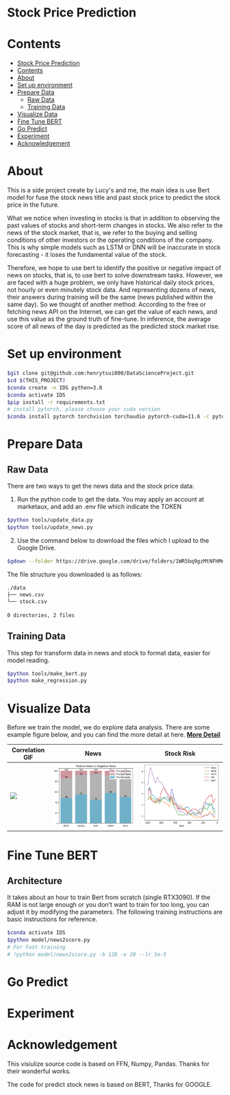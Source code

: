 # Stock Price Prediction

# Contents

- [Stock Price Prediction](#stock-price-prediction)
- [Contents](#contents)
- [About](#about)
- [Set up environment](#set-up-environment)
- [Prepare Data](#prepare-data)
  - [Raw Data](#raw-data)
  - [Training Data](#training-data)
- [Visualize Data](#visualize-data)
- [Fine Tune BERT](#fine-tune-bert)
- [Go Predict](#go-predict)
- [Experiment](#experiment)
- [Acknowledgement](#acknowledgement)

# About

This is a side project create by Lucy's and me, the main idea is use Bert model for fuse the stock news title and past stock price to predict the stock price in the future.

What we notice when investing in stocks is that in addition to observing the past values of stocks and short-term changes in stocks. We also refer to the news of the stock market, that is, we refer to the buying and selling conditions of other investors or the operating conditions of the company. This is why simple models such as LSTM or DNN will be inaccurate in stock forecasting - it loses the fundamental value of the stock.

Therefore, we hope to use bert to identify the positive or negative impact of news on stocks, that is, to use bert to solve downstream tasks. However, we are faced with a huge problem, we only have historical daily stock prices, not hourly or even minutely stock data. And representing dozens of news, their answers during training will be the same (news published within the same day).
So we thought of another method: According to the free or fetching news API on the Internet, we can get the value of each news, and use this value as the ground truth of fine-tune. In inference, the average score of all news of the day is predicted as the predicted stock market rise.

<!-- 
# Report

You can find the report in this table.

|      | HW1                              | HW2                  | HW3 | HW4 | HW5 |
| ---- | -------------------------------- | -------------------- | --- | --- | --- |
| Link | [PDF](./HWreport/HW1_109511068.pdf) | [MD](./HWreport/hw2.md) |     |     |     | -->

# Set up environment

```bash
$git clone git@github.com:henrytsui000/DataScienceProject.git
$cd $(THIS_PROJECT)
$conda create -n IDS python=3.8
$conda activate IDS
$pip install -r requirements.txt
# install pytorch, please choose your cuda version
$conda install pytorch torchvision torchaudio pytorch-cuda=11.6 -c pytorch -c nvidia
```

# Prepare Data

## Raw Data

There are two ways to get the news data and the stock price data:

1. Run the python code to get the data. You may apply an account at marketaux, and add an .env file which indicate the TOKEN

```bash
$python tools/update_data.py
$python tools/update_news.py
```

2. Use the command below to download the files which I upload to the Google Drive.

```bash
$gdown --folder https://drive.google.com/drive/folders/1WR5bq9gzMtNFHMnTB6dLEm8AeJj8b9ZT?usp=share_link
```

The file structure you downloaded is as follows:

```
./data
├── news.csv
└── stock.csv 

0 directories, 2 files
```

## Training Data

This step for transform data in news and stock to format data, easier for model reading.

```bash
$python tools/make_bert.py
$python make_regression.py
```

# Visualize Data

Before we train the model, we do explore data analysis. There are some example figure below, and you can find the more detail at here. [**More Detail**](visulize/README.md)

| Correlation GIF | News | Stock Risk |
|-|-|-|
|![](https://i.imgur.com/wjYecB1.gif)|![](./src/EDA/pvn.png)|![](./src/trend/risk.png)|


# Fine Tune BERT

## Architecture



It takes about an hour to train Bert from scratch (single RTX3090).
If the RAM is not large enough or you don’t want to train for too long, you can adjust it by modifying the parameters. The following training instructions are basic instructions for reference.
```bash
$conda activate IDS
$python model/news2score.py
# For Fast training
# !python model/news2score.py -b 128 -e 20 --lr 5e-5
```

# Go Predict

# Experiment

# Acknowledgement

This visiulize source code is based on FFN, Numpy, Pandas. Thanks for their wonderful works.

The code for predict stock news is based on BERT, Thanks for GOOGLE.
